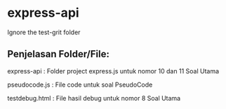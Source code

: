 # express-api
Ignore the test-grit folder

## Penjelasan Folder/File:

express-api : Folder project express.js untuk nomor 10 dan 11 Soal Utama

pseudocode.js : File code untuk soal PseudoCode

testdebug.html : File hasil debug untuk nomor 8 Soal Utama

